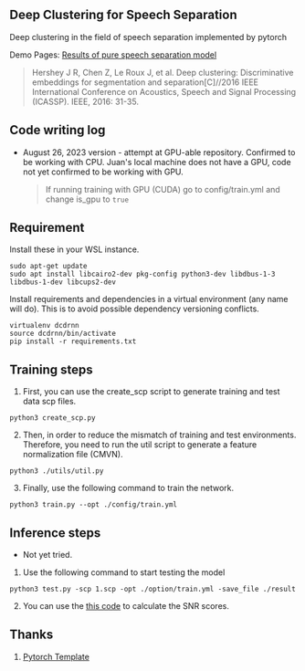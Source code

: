 ## Deep Clustering for Speech Separation

Deep clustering in the field of speech separation implemented by pytorch

Demo Pages: [Results of pure speech separation model](https://www.likai.show/Pure-Audio/index.html)

> Hershey J R, Chen Z, Le Roux J, et al. Deep clustering: Discriminative embeddings for segmentation and separation[C]//2016 IEEE International Conference on Acoustics, Speech and Signal Processing (ICASSP). IEEE, 2016: 31-35.

## Code writing log

- August 26, 2023 version - attempt at GPU-able repository. Confirmed to be working with CPU. Juan's local machine does not have a GPU, code not yet confirmed to be working with GPU.
  > If running training with GPU (CUDA) go to config/train.yml and change is_gpu to `true`

## Requirement

Install these in your WSL instance.

```
sudo apt-get update
sudo apt install libcairo2-dev pkg-config python3-dev libdbus-1-3 libdbus-1-dev libcups2-dev
```

Install requirements and dependencies in a virtual environment (any name will do). This is to avoid possible dependency versioning conflicts.

```
virtualenv dcdrnn
source dcdrnn/bin/activate
pip install -r requirements.txt
```

## Training steps

1. First, you can use the create_scp script to generate training and test data scp files.

```shell
python3 create_scp.py
```

2. Then, in order to reduce the mismatch of training and test environments. Therefore, you need to run the util script to generate a feature normalization file (CMVN).

```shell
python3 ./utils/util.py
```

3. Finally, use the following command to train the network.

```shell
python3 train.py --opt ./config/train.yml
```

## Inference steps

- Not yet tried.

1. Use the following command to start testing the model

```shell
python3 test.py -scp 1.scp -opt ./option/train.yml -save_file ./result
```

2. You can use the [this code](https://github.com/JusperLee/Calculate-SNR-SDR "this code") to calculate the SNR scores.

## Thanks

1. [Pytorch Template](https://github.com/victoresque/pytorch-template "Pytorch Template")
